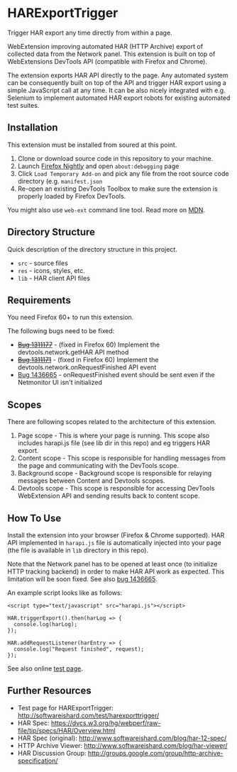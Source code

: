 # HARExportTrigger
Trigger HAR export any time directly from within a page.

WebExtension improving automated HAR (HTTP Archive) export of collected data from the Network panel. This extension is built on top of WebExtensions DevTools API (compatible with Firefox and Chrome).

The extension exports HAR API directly to the page. Any automated system can be consequently built on top of the API and trigger HAR export using a simple JavaScript call at any time. It can be also nicely integrated with e.g. Selenium to implement automated HAR export robots for existing automated test suites.

## Installation
This extension must be installed from soured at this point.
1. Clone or download source code in this repository to your machine.
2. Launch [Firefox Nightly](https://www.mozilla.org/en-US/firefox/channel/desktop/#nightly) and open `about:debugging` page
3. Click `Load Temporary Add-on` and pick any file from the root source code directory (e.g. `manifest.json`
4. Re-open an existing DevTools Toolbox to make sure the extension is properly loaded by Firefox DevTools.

You might also use `web-ext` command line tool. Read more on [MDN](https://developer.mozilla.org/en-US/Add-ons/WebExtensions/Getting_started_with_web-ext).

## Directory Structure
Quick description of the directory structure in this project.

* `src` - source files
* `res` - icons, styles, etc.
* `lib` - HAR client API files

## Requirements
You need Firefox 60+ to run this extension.

The following bugs need to be fixed:
* [~~Bug 1311177~~](https://bugzilla.mozilla.org/show_bug.cgi?id=1311177) - (fixed in Firefox 60) Implement the devtools.network.getHAR API method
* [~~Bug 1311171~~](https://bugzilla.mozilla.org/show_bug.cgi?id=1311171) - (fixed in Firefox 60) Implement the devtools.network.onRequestFinished API event
* [Bug 1436665](https://bugzilla.mozilla.org/show_bug.cgi?id=1436665) - onRequestFinished event should be sent even if the Netmonitor UI isn't initialized

## Scopes
There are following scopes related to the architecture of this extension.

1) Page scope - This is where your page is running. This scope also includes
                harapi.js file (see lib dir in this repo) and eg triggers HAR export.
2) Content scope - This scope is responsible for handling messages from the page
                   and communicating with the DevTools scope.
3) Background scope - Background scope is responsible for relaying messages
                      between Content and Devtools scopes.
4) Devtools scope - This scope is responsible for accessing DevTools
                    WebExtension API and sending results back to content scope.

## How To Use
Install the extension into your browser (Firefox & Chrome supported).
HAR API implemented in `harapi.js` file is automatically injected
into your page (the file is available in `lib` directory in this repo).

Note that the Network panel has to be opened at least once (to initialize
HTTP tracking backend) in order to make HAR API work as expected.
This limitation will be soon fixed.
See also [bug 1436665](https://bugzilla.mozilla.org/show_bug.cgi?id=1436665).

An example script looks like as follows:

```
<script type="text/javascript" src="harapi.js"></script>

HAR.triggerExport().then(harLog => {
  console.log(harLog);
});

HAR.addRequestListener(harEntry => {
  console.log("Request finished", request);
});

```

See also online [test page](http://softwareishard.com/test/harexporttrigger/).

## Further Resources
* Test page for HARExportTrigger: http://softwareishard.com/test/harexporttrigger/
* HAR Spec: https://dvcs.w3.org/hg/webperf/raw-file/tip/specs/HAR/Overview.html
* HAR Spec (original): http://www.softwareishard.com/blog/har-12-spec/
* HTTP Archive Viewer: http://www.softwareishard.com/blog/har-viewer/
* HAR Discussion Group: http://groups.google.com/group/http-archive-specification/

